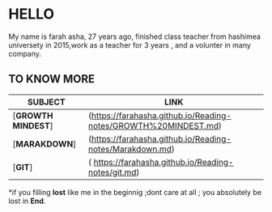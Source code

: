 # HELLO
My name is farah asha, 27 years ago, finished class teacher from hashimea universety in 2015,work as a teacher for 3 years , and a volunter in many company.





 ## TO KNOW MORE
 
| **SUBJECT**          |  **LINK**                       |
|   ---------------    |   ---------------------------------------    |
| [**GROWTH MINDEST**] |  (https://farahasha.github.io/Reading-notes/GROWTH%20MINDEST.md)  |
| [**MARAKDOWN**]      | (https://farahasha.github.io/Reading-notes/Marakdown.md) |
|[**GIT**]             | ( https://farahasha.github.io/Reading-notes/git.md) |

*if you filling **lost** like me in the beginnig ;dont care at all ;
you absolutely  be lost in **End**.


